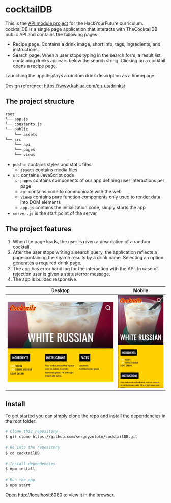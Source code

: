 # cocktailDB

This is the [API module project](https://github.com/HackYourFuture/UsingAPIs/tree/main/Week3) for the HackYourFuture curriculum. cocktailDB is a single page application that interacts with TheCocktailDB public API and contains the following pages:

- Recipe page. Contains a drink image, short info, tags, ingredients, and instructions.
- Search page. When a user stops typing in the search form, a result list containing drinks appears below the search string. Clicking on a cocktail opens a recipe page.

Launching the app displays a random drink description as a homepage.

Design reference: <https://www.kahlua.com/en-us/drinks/>

## The project structure

```text
root
└── app.js
└── constants.js
└── public
    └── assets
└── src
    └── api
    └── pages
    └── views
```

- `public` contains styles and static files
  - `assets` contains media files
- `src` contains JavaScript code
  - `pages` contains components of our app defining user interactions per page
  - `api` contains code to communicate with the web
  - `views` contains pure function components only used to render data into DOM elements
  - `app.js` contains the initialization code, simply starts the app
- `server.js` is the start point of the server

## The project features

1. When the page loads, the user is given a description of a random cocktail.
2. After the user stops writing a search query, the application reflects a page containing the search results by a drink name. Selecting an option generates a required drink page.
3. The app has error handling for the interaction with the API. In case of rejection user is given a status/error message.
4. The app is builded responsive.

|  Desktop            |  Mobile |
|---------------------|----------------------|
|![Welcome Page](repo/welcome.jpg) | ![Mobile Version](repo/mobile.jpg) |

## Install

To get started you can simply clone the repo and install the dependencies in the root folder:

```bash
# Clone this repository
$ git clone https://github.com/sergeyzoloto/cocktailDB.git

# Go into the repository
$ cd cocktailDB

# Install dependencies
$ npm install

# Run the app
$ npm start
```

Open [http://localhost:8080](http://localhost:8080) to view it in the browser.
